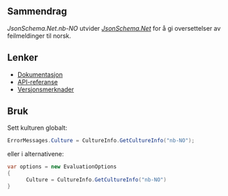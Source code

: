 ## Sammendrag

_JsonSchema.Net.nb-NO_ utvider [_JsonSchema.Net_](https://www.nuget.org/packages/JsonSchema.Net) for å gi oversettelser av feilmeldinger til norsk.

## Lenker

- [Dokumentasjon](https://docs.json-everything.net/pointer/basics/)
- [API-referanse](https://docs.json-everything.net/api/JsonPointer.Net/JsonPointer/)
- [Versjonsmerknader](https://docs.json-everything.net/rn-json-pointer/)

## Bruk

Sett kulturen globalt:

```c#
ErrorMessages.Culture = CultureInfo.GetCultureInfo("nb-NO");
```

eller i alternativene:

```c#
var options = new EvaluationOptions
{
      Culture = CultureInfo.GetCultureInfo("nb-NO")
}
```